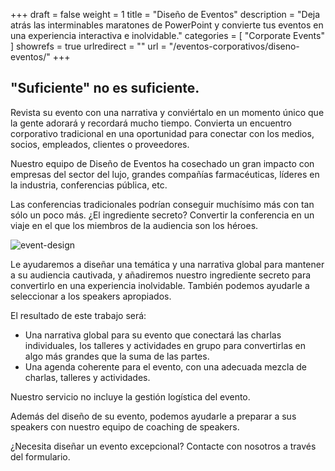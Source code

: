 +++
draft 		= false
weight		= 1
title 		= "Diseño de Eventos"
description	= "Deja atrás las interminables maratones de PowerPoint y convierte tus eventos en una experiencia interactiva e inolvidable."
categories	= [ "Corporate Events" ]
showrefs	= true
urlredirect	= ""
url 		= "/eventos-corporativos/diseno-eventos/"
+++

## "Suficiente" no es suficiente.

Revista su evento con una narrativa y conviértalo en un momento único que la gente adorará y recordará mucho tiempo. Convierta un encuentro corporativo tradicional en una oportunidad para conectar con los medios, socios, empleados, clientes o proveedores.

Nuestro equipo de Diseño de Eventos ha cosechado un gran impacto con empresas del sector del lujo, grandes compañías farmacéuticas, líderes en la industria, conferencias pública, etc. 

Las conferencias tradicionales podrían conseguir muchísimo más con tan sólo un poco más. ¿El ingrediente secreto? Convertir la conferencia en un viaje en el que los miembros de la audiencia son los héroes. 

![event-design][pic1]

Le ayudaremos a diseñar una temática y una narrativa global para mantener a su audiencia cautivada, y añadiremos nuestro ingrediente secreto para convertirlo en una experiencia inolvidable. También podemos ayudarle a seleccionar a los speakers apropiados.

El resultado de este trabajo será:

* Una narrativa global para su evento que conectará las charlas individuales, los talleres y actividades en grupo para convertirlas en algo más grandes que la suma de las partes.
* Una agenda coherente para el evento, con una adecuada mezcla de charlas, talleres y actividades.

Nuestro servicio no incluye la gestión logística del evento.

Además del diseño de su evento, podemos ayudarle a preparar a sus speakers con nuestro equipo de coaching de speakers. 

¿Necesita diseñar un evento excepcional? Contacte con nosotros a través del formulario.

[pic1]: /pictures/corporate-events/event-design/event-design.jpg